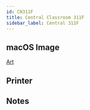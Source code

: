 ```yaml
---
id: CN311F
title: Central Classroom 311F
sidebar_label: Central 311F
---
```


## macOS Image
[Art](image-mac-art.md)

## Printer

## Notes
